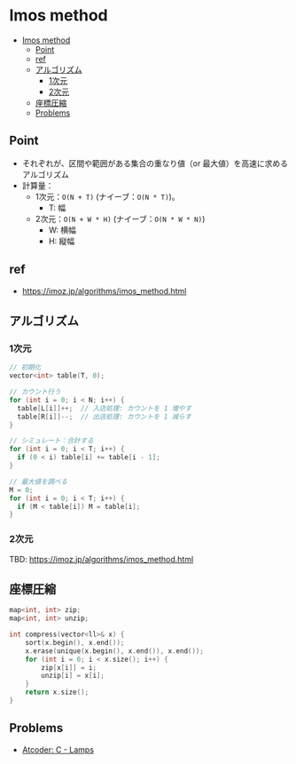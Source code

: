 # Imos method

- [Imos method](#imos-method)
  - [Point](#point)
  - [ref](#ref)
  - [アルゴリズム](#アルゴリズム)
    - [1次元](#1次元)
    - [2次元](#2次元)
  - [座標圧縮](#座標圧縮)
  - [Problems](#problems)

## Point

- それぞれが、区間や範囲がある集合の重なり値（or 最大値）を高速に求めるアルゴリズム
- 計算量：
  - 1次元：`O(N + T)` (ナイーブ：`O(N * T)`)。
    - T: 幅
  - 2次元：`O(N + W * H)` (ナイーブ：`O(N * W * N)`)
    - W: 横幅
    - H: 縦幅
## ref
- https://imoz.jp/algorithms/imos_method.html

## アルゴリズム

### 1次元

```cpp
// 初期化
vector<int> table(T, 0);

// カウント行う
for (int i = 0; i < N; i++) {
  table[L[i]]++;  // 入店処理: カウントを 1 増やす
  table[R[i]]--;  // 出店処理: カウントを 1 減らす
}

// シミュレート：合計する
for (int i = 0; i < T; i++) {
  if (0 < i) table[i] += table[i - 1];
}

// 最大値を調べる
M = 0;
for (int i = 0; i < T; i++) {
  if (M < table[i]) M = table[i];
}
```

### 2次元

TBD: https://imoz.jp/algorithms/imos_method.html


## 座標圧縮

```cpp
map<int, int> zip;
map<int, int> unzip;

int compress(vector<ll>& x) {
    sort(x.begin(), x.end());
    x.erase(unique(x.begin(), x.end()), x.end());
    for (int i = 0; i < x.size(); i++) {
        zip[x[i]] = i;
        unzip[i] = x[i];
    }
    return x.size();
}
```

## Problems

- [Atcoder: C - Lamps](https://atcoder.jp/contests/tokiomarine2020/tasks/tokiomarine2020_c)
